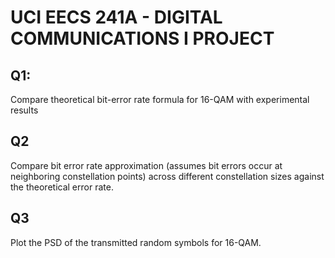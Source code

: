 # UCI EECS 241A - DIGITAL COMMUNICATIONS I PROJECT

## Q1:
Compare theoretical bit-error rate formula for 16-QAM with experimental results

## Q2
Compare bit error rate approximation (assumes bit errors occur at neighboring constellation points) across different constellation sizes against the theoretical error rate.

## Q3
Plot the PSD of the transmitted random symbols for 16-QAM.
